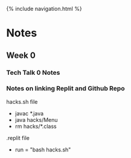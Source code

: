 {% include navigation.html %}

# Notes

## Week 0
### Tech Talk 0 Notes

### Notes on linking Replit and Github Repo
hacks.sh file
- javac *.java
- java hacks/Menu
- rm hacks/*.class

.replit file
- run = "bash hacks.sh"
